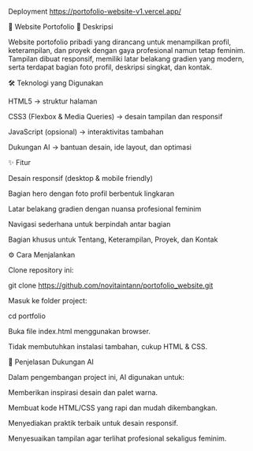 Deployment https://portofolio-website-v1.vercel.app/


🌸 Website Portofolio
📌 Deskripsi

Website portofolio pribadi yang dirancang untuk menampilkan profil, keterampilan, dan proyek dengan gaya profesional namun tetap feminim.
Tampilan dibuat responsif, memiliki latar belakang gradien yang modern, serta terdapat bagian foto profil, deskripsi singkat, dan kontak.

🛠 Teknologi yang Digunakan

HTML5 → struktur halaman

CSS3 (Flexbox & Media Queries) → desain tampilan dan responsif

JavaScript (opsional) → interaktivitas tambahan

Dukungan AI → bantuan desain, ide layout, dan optimasi

✨ Fitur

Desain responsif (desktop & mobile friendly)

Bagian hero dengan foto profil berbentuk lingkaran

Latar belakang gradien dengan nuansa profesional feminim

Navigasi sederhana untuk berpindah antar bagian

Bagian khusus untuk Tentang, Keterampilan, Proyek, dan Kontak

⚙️ Cara Menjalankan

Clone repository ini:

git clone https://github.com/novitaintann/portofolio_website.git


Masuk ke folder project:

cd portfolio


Buka file index.html menggunakan browser.

Tidak membutuhkan instalasi tambahan, cukup HTML & CSS.

🤖 Penjelasan Dukungan AI

Dalam pengembangan project ini, AI digunakan untuk:

Memberikan inspirasi desain dan palet warna.

Membuat kode HTML/CSS yang rapi dan mudah dikembangkan.

Menyediakan praktik terbaik untuk desain responsif.

Menyesuaikan tampilan agar terlihat profesional sekaligus feminim.
